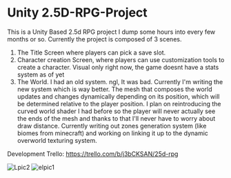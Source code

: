 # Unity 2.5D-RPG-Project
This is a Unity Based 2.5d RPG project I dump some hours into every few months or so. Currently the project is composed of 3 scenes.
1. The Title Screen where players can pick a save slot.
2. Character creation Screen, where players can use customization tools to create a character. Visual only right now, the game doesnt have a stats system as of yet
3. The World. I had an old system. ngl, It was bad. Currently I'm writing the new system which is way better. The mesh that composes the world updates and changes dynamically depending on its position, which will be determined relative to the player position. I plan on reintroducing the curved world shader I had before so the player will never actually see the ends of the mesh and thanks to that I'll never have to worry about draw distance. Currently writing out zones generation system (like biomes from minecraft) and working on linking it up to the dynamic overworld texturing system.

Development Trello: https://trello.com/b/j3bCKSAN/25d-rpg



![Lpic2](https://user-images.githubusercontent.com/80863542/125507269-a8fcc5b9-0d6a-4586-82f3-25003c6b13a4.png)
![elpic1](https://user-images.githubusercontent.com/80863542/125507274-fe3ba72f-9962-46e9-bb2d-761d9a67f3f0.png)

